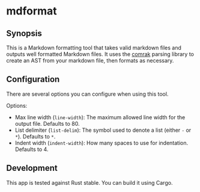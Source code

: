# mdformat

## Synopsis

This is a Markdown formatting tool that takes valid markdown files and outputs
well formatted Markdown files. It uses the
[comrak](https://github.com/kivikakk/comrak) parsing library to create an AST
from your markdown file, then formats as necessary.

## Configuration

There are several options you can configure when using this tool.

Options:

* Max line width (`line-width`): The maximum allowed line width for the output
  file. Defaults to 80.
* List delimiter (`list-delim`): The symbol used to denote a list (either `-`
  or `*`). Defaults to `*`.
* Indent width (`indent-width`): How many spaces to use for indentation.
  Defaults to 4.

## Development

This app is tested against Rust stable. You can build it using Cargo.
